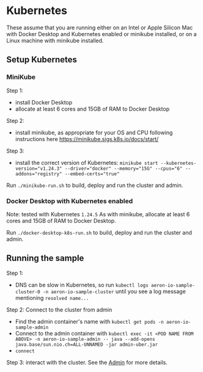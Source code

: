 # Kubernetes

These assume that you are running either on an Intel or Apple Silicon Mac with Docker Desktop and Kubernetes enabled or minikube installed, or on a Linux machine with minikube installed.

## Setup Kubernetes

### MiniKube

Step 1:
- install Docker Desktop
- allocate at least 6 cores and 15GB of RAM to Docker Desktop

Step 2:
- install minikube, as appropriate for your OS and CPU following instructions here https://minikube.sigs.k8s.io/docs/start/

Step 3:
- install the correct version of Kubernetes: `minikube start --kubernetes-version="v1.24.3" --driver="docker" --memory="15G" --cpus="6" --addons="registry" --embed-certs="true"`

Run `./minikube-run.sh` to build, deploy and run the cluster and admin. 

### Docker Desktop with Kubernetes enabled

Note: tested with Kubernetes `1.24.5`
As with minikube, allocate at least 6 cores and 15GB of RAM to Docker Desktop.

Run `./docker-desktop-k8s-run.sh` to build, deploy and run the cluster and admin.

## Running the sample

Step 1:
- DNS can be slow in Kubernetes, so run `kubectl logs aeron-io-sample-cluster-0 -n aeron-io-sample-cluster` until you see a log message mentioning `resolved name...`

Step 2: Connect to the cluster from admin
- Find the admin container's name with `kubectl get pods -n aeron-io-sample-admin`
- Connect to the admin container with `kubectl exec -it <POD NAME FROM ABOVE> -n aeron-io-sample-admin -- java --add-opens java.base/sun.nio.ch=ALL-UNNAMED -jar admin-uber.jar`
- `connect`

Step 3: interact with the cluster. See the [Admin](../admin/readme.md) for more details.
